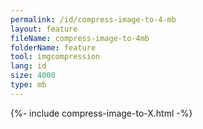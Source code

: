```yaml
---
permalink: /id/compress-image-to-4-mb
layout: feature
fileName: compress-image-to-4mb
folderName: feature
tool: imgcompression
lang: id
size: 4000
type: mb
---
```


{%- include compress-image-to-X.html -%}
